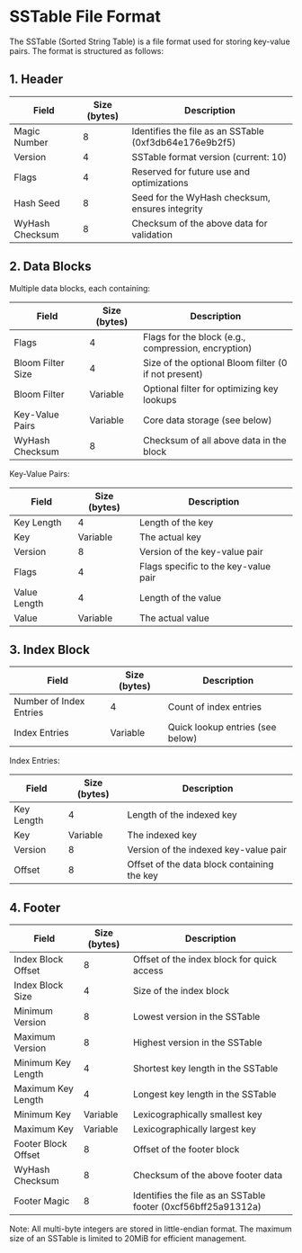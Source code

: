 # SSTable File Format

The SSTable (Sorted String Table) is a file format used for storing key-value pairs. The format is structured as follows:

## 1. Header

| Field | Size (bytes) | Description |
|-------|--------------|-------------|
| Magic Number | 8 | Identifies the file as an SSTable (0xf3db64e176e9b2f5) |
| Version | 4 | SSTable format version (current: 10) |
| Flags | 4 | Reserved for future use and optimizations |
| Hash Seed | 8 | Seed for the WyHash checksum, ensures integrity |
| WyHash Checksum | 8 | Checksum of the above data for validation |

## 2. Data Blocks

Multiple data blocks, each containing:

| Field | Size (bytes) | Description |
|-------|--------------|-------------|
| Flags | 4 | Flags for the block (e.g., compression, encryption) |
| Bloom Filter Size | 4 | Size of the optional Bloom filter (0 if not present) |
| Bloom Filter | Variable | Optional filter for optimizing key lookups |
| Key-Value Pairs | Variable | Core data storage (see below) |
| WyHash Checksum | 8 | Checksum of all above data in the block |

Key-Value Pairs:

| Field | Size (bytes) | Description |
|-------|--------------|-------------|
| Key Length | 4 | Length of the key |
| Key | Variable | The actual key |
| Version | 8 | Version of the key-value pair |
| Flags | 4 | Flags specific to the key-value pair |
| Value Length | 4 | Length of the value |
| Value | Variable | The actual value |

## 3. Index Block

| Field | Size (bytes) | Description |
|-------|--------------|-------------|
| Number of Index Entries | 4 | Count of index entries |
| Index Entries | Variable | Quick lookup entries (see below) |

Index Entries:

| Field | Size (bytes) | Description |
|-------|--------------|-------------|
| Key Length | 4 | Length of the indexed key |
| Key | Variable | The indexed key |
| Version | 8 | Version of the indexed key-value pair |
| Offset | 8 | Offset of the data block containing the key |

## 4. Footer

| Field | Size (bytes) | Description |
|-------|--------------|-------------|
| Index Block Offset | 8 | Offset of the index block for quick access |
| Index Block Size | 4 | Size of the index block |
| Minimum Version | 8 | Lowest version in the SSTable |
| Maximum Version | 8 | Highest version in the SSTable |
| Minimum Key Length | 4 | Shortest key length in the SSTable |
| Maximum Key Length | 4 | Longest key length in the SSTable |
| Minimum Key | Variable | Lexicographically smallest key |
| Maximum Key | Variable | Lexicographically largest key |
| Footer Block Offset | 8 | Offset of the footer block |
| WyHash Checksum | 8 | Checksum of the above footer data |
| Footer Magic | 8 | Identifies the file as an SSTable footer (0xcf56bff25a91312a) |

Note: All multi-byte integers are stored in little-endian format. The maximum size of an SSTable is limited to 20MiB for efficient management.
